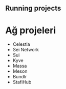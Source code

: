 ## Running projects

# Ağ projeleri
- Celestia
- Sei Network
- Sui
- Kyve
- Massa
- Meson
- Bundlr
- StafiHub
